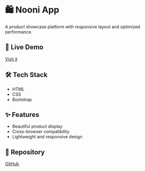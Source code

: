 # 🛍️ Nooni App

A product showcase platform with responsive layout and optimized performance.

## 🔗 Live Demo  
[Visit it](https://elaborate-puffpuff-a536a7.netlify.app/)

## 🛠️ Tech Stack  
- HTML  
- CSS  
- Bootstrap

## ✨ Features  
- Beautiful product display  
- Cross-browser compatibility  
- Lightweight and responsive design  

## 📁 Repository  
[GitHub](https://github.com/AhmedNawar2003/Nooni_App)
